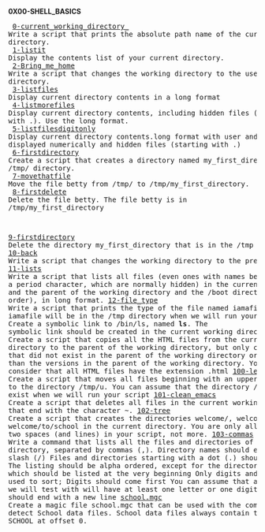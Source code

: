 **0X00-SHELL_BASICS** <br/> <pre>
[0-current_working_directory_](https://github.com/brianblue05/alx-system_engineering-devops/blob/master/0x00-shell_basics/0-current_working_directory)  Write a script that prints the absolute path name of the current working directory. <br/>
[1-listit](https://github.com/brianblue05/alx-system_engineering-devops/blob/master/0x00-shell_basics/1-listit)                   Display the contents list of your current directory.<br/>
[2-Bring_me_home](https://github.com/brianblue05/alx-system_engineering-devops/blob/master/0x00-shell_basics/2-bring_me_home)           Write a script that changes the working directory to the user’s home directory.<br/>
[3-listfiles](https://github.com/brianblue05/alx-system_engineering-devops/blob/master/0x00-shell_basics/3-listfiles)               Display current directory contents in a long format</br>
[4-listmorefiles](https://github.com/brianblue05/alx-system_engineering-devops/blob/master/0x00-shell_basics/4-listmorefiles)         Display current directory contents, including hidden files (starting with .). Use the long format.<br/>
[5-listfilesdigitonly](https://github.com/brianblue05/alx-system_engineering-devops/blob/master/0x00-shell_basics/5-listfilesdigitonly)   Display current directory contents.long format with user and group IDs displayed numerically and hidden files (starting with .)</br>
[6-firstdirectory](https://github.com/brianblue05/alx-system_engineering-devops/blob/master/0x00-shell_basics/6-firstdirectory)         Create a script that creates a directory named my_first_directory in the /tmp/ directory.<br/>
[7-movethatfile](https://github.com/brianblue05/alx-system_engineering-devops/blob/master/0x00-shell_basics/7-movethatfile)           Move the file betty from /tmp/ to /tmp/my_first_directory.<br/>
[8-firstdelete](https://github.com/brianblue05/alx-system_engineering-devops/blob/master/0x00-shell_basics/8-firstdelete)             Delete the file betty. The file betty is in /tmp/my_first_directory<br/>
                                        
[9-firstdirectory](https://github.com/brianblue05/alx-system_engineering-devops/blob/master/0x00-shell_basics/9-firstdirdeletion)         Delete the directory my_first_directory that is in the /tmp directory.
[10-back](https://github.com/brianblue05/alx-system_engineering-devops/blob/master/0x00-shell_basics/10-back)                   Write a script that changes the working directory to the previous one.
[11-lists](https://github.com/brianblue05/alx-system_engineering-devops/blob/master/0x00-shell_basics/11-lists)                 Write a script that lists all files (even ones with names beginning with a period character, which are normally hidden) in the current directory and the parent of the working directory and the /boot directory (in this order), in long format.
[12-file_type](https://github.com/brianblue05/alx-system_engineering-devops/blob/master/0x00-shell_basics/12-file_type)           Write a script that prints the type of the file named iamafile. The file iamafile will be in the /tmp directory when we will run your script.
[13-symbolic_link](https://github.com/brianblue05/alx-system_engineering-devops/blob/master/0x00-shell_basics/13-symbolic_link)     Create a symbolic link to /bin/ls, named __ls__. The symbolic link should be created in the current working directory.
[14-copy_html](https://github.com/brianblue05/alx-system_engineering-devops/blob/master/0x00-shell_basics/14-copy_html)           Create a script that copies all the HTML files from the current working directory to the parent of the working directory, but only copy files that did not exist in the parent of the working directory or were newer than the versions in the parent of the working directory. You can consider that all HTML files have the extension .html
[100-lets_move](https://github.com/brianblue05/alx-system_engineering-devops/blob/master/0x00-shell_basics/100-lets_move)          Create a script that moves all files beginning with an uppercase letter to the directory /tmp/u. You can assume that the directory /tmp/u will exist when we will run your script
[101-clean_emacs](https://github.com/brianblue05/alx-system_engineering-devops/blob/master/0x00-shell_basics/101-clean_emacs)       Create a script that deletes all files in the current working directory that end with the character ~.
[102-tree](https://github.com/brianblue05/alx-system_engineering-devops/blob/master/0x00-shell_basics/102-tree)               Create a script that creates the directories welcome/, welcome/to/ and welcome/to/school in the current directory. You are only allowed to use two spaces (and lines) in your script, not more. 
[103-commas](https://github.com/brianblue05/alx-system_engineering-devops/blob/master/0x00-shell_basics/103-commas)             Write a command that lists all the files and directories of the current directory, separated by commas (,). Directory names should end with a slash (/) 
                                                 Files and directories starting with a dot (.) should be listed
                                                 The listing should be alpha ordered, except for the directories . and .. which should be listed at the very beginning
                                                 Only digits and letters are used to sort; Digits should come first
                                                 You can assume that all the files we will test with will have at least one letter or one digit
                                                 The listing should end with a new line
[school.mgc](https://github.com/brianblue05/alx-system_engineering-devops/blob/master/0x00-shell_basics/school.mgc)             Create a magic file school.mgc that can be used with the command file to detect School data files. School data files always contain the string SCHOOL at offset 0.

